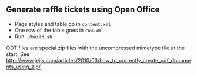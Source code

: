 ## Generate raffle tickets using Open Office

* Page styles and table go in `content.xml`
* One row of the table goes in `row.xml`
* Run `./build.sh`

ODT files are special zip files with the uncompressed mimetype file at the start.
See http://www.jejik.com/articles/2010/03/how_to_correctly_create_odf_documents_using_zip/
